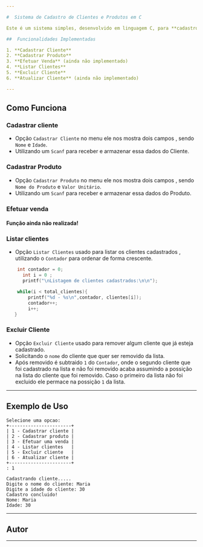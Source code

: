 ```yaml
---

#  Sistema de Cadastro de Clientes e Produtos em C

Este é um sistema simples, desenvolvido em linguagem C, para **cadastro e gerenciamento de clientes e produtos**, com funcionalidades básicas como listar, excluir e atualizar informações de clientes, além de cadastrar vendas (em desenvolvimento).

##  Funcionalidades Implementadas

1. **Cadastrar Cliente**
2. **Cadastrar Produto**
3. **Efetuar Venda** (ainda não implementado)
4. **Listar Clientes**
5. **Excluir Cliente**
6. **Atualizar Cliente** (ainda não implementado)

---
```


##  Como Funciona

### Cadastrar cliente
* Opção `Cadastrar Cliente` no menu ele nos mostra dois campos , sendo `Nome` e `Idade`.
* Utilizando um `Scanf` para receber e armazenar essa dados do Cliente.

### Cadastrar Produto
* Opção `Cadastrar Produto` no menu ele nos mostra dois campos , sendo `Nome do Produto` e `Valor Unitário`.
* Utilizando um `Scanf` para receber e armazenar essa dados do Produto.

### Efetuar venda
#### Função ainda não realizada!

### Listar clientes
* Opção `Listar Clientes` usado para listar os clientes cadastrados , utilizando o `Contador` para ordenar de forma crescente.
```c
    int contador = 0;
      int i = 0 ;
      printf("\nListagem de clientes cadastrados:\n\n");

    while(i < total_clientes){
        printf("%d - %s\n",contador, clientes[i]);
        contador++;
        i++;
   }
```
### Excluir Cliente 
* Opção `Excluir Cliente` usado para remover algum cliente que já esteja cadastrado.
* Solicitando o `nome` do cliente que quer ser removido da lista.
* Após removido é subtraido `1` do `Contador`, onde o segundo cliente que foi cadastrado na lista e não foi removido acaba assumindo a possição na lista do cliente que foi removido. Caso o primeiro da lista não foi excluido ele permace na possição `1` da lista.
---

##  Exemplo de Uso

```plaintext
Selecione uma opcao:
+-----------------------+
| 1 - Cadastrar cliente |
| 2 - Cadastrar produto |
| 3 - Efetuar uma venda |
| 4 - Listar clientes   |
| 5 - Excluir cliente   |
| 6 - Atualizar cliente |
+-----------------------+
: 1

Cadastrando cliente.....
Digite o nome do cliente: Maria
Digite a idade do cliente: 30
Cadastro concluido!
Nome: Maria
Idade: 30
```

---

##  Autor
---
